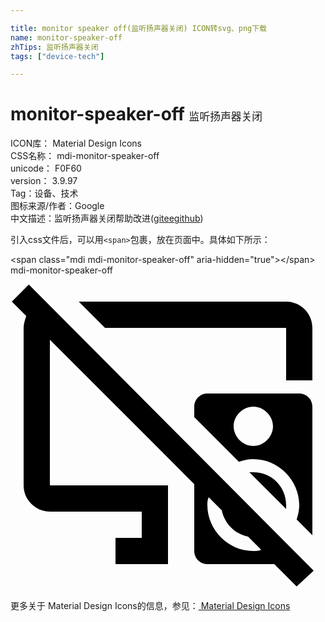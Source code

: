 ```yaml
---

title: monitor speaker off(监听扬声器关闭) ICON转svg、png下载
name: monitor-speaker-off
zhTips: 监听扬声器关闭
tags: ["device-tech"]

---
```


# monitor-speaker-off  <small style="font-size: 60%;font-weight: 100">监听扬声器关闭</small>


<div class="detail-page">
<p>
<span>
ICON库：
<span class="badge-secondary badge">Material Design Icons</span> 
</span>
<br/>
<span>
CSS名称：
<span class="badge-secondary badge">mdi-monitor-speaker-off</span> 
</span>
<br/>
<span>
unicode：
<span class="badge-secondary badge">F0F60</span> 
<copy-btn content='F0F60' btn-title=""></copy-btn>
<copy-btn :content='String.fromCodePoint(parseInt("F0F60", 16))' btn-title="复制U"></copy-btn>
</span>
<br/>
<span>
version：
<span class="badge-secondary badge">3.9.97</span> 
</span><br/><span>Tag：<span class="badge-light badge"><router-link to="/tags/device-tech.html">设备、技术</router-link></span></span>
<br/>
<span>图标来源/作者：<span class="badge-light badge">Google</span></span> 
<br/>
<span class="zh-detail">中文描述：<span class="badge-primary badge">监听扬声器关闭</span><span class="help-link"><span>帮助改进</span>(<a href="https://gitee.com/liuwave/icon-helper/edit/master/json/material/monitor-speaker-off.json" target="_blank" rel="noopener noreferrer">gitee</a><a href="https://github.com/liuwave/icon-helper/edit/master/json/material/monitor-speaker-off.json" target="_blank" rel="noopener noreferrer">github</a></span>)</span><br/>
</p>
</div>
<div class="alert alert-dark">
  <i class="mdi mdi-monitor-speaker-off mdi-48px"></i>
  <i class="mdi mdi-monitor-speaker-off mdi-36px"></i>
  <i class="mdi mdi-monitor-speaker-off mdi-24px"></i>
  <i class="mdi mdi-monitor-speaker-off mdi-18px"></i>
</div>
<div>
  <p>引入css文件后，可以用<code>&lt;span&gt;</code>包裹，放在页面中。具体如下所示：    
  </p>
  <div class="alert alert-primary" style="font-size: 14px">
    &lt;span class="mdi mdi-monitor-speaker-off" aria-hidden="true"&gt;&lt;/span&gt;
    <copy-btn content='<span class="mdi mdi-monitor-speaker-off" aria-hidden="true"></span>'></copy-btn>
  </div>
  <div class="alert alert-secondary">
    <i class="mdi mdi-monitor-speaker-off"
    style="font-size: 24px"
    aria-hidden="true"></i> mdi-monitor-speaker-off
    <copy-btn content="mdi-monitor-speaker-off" btn-title="复制图标名称"></copy-btn>
  </div>
</div>
<div id="svg" class="svg-wrap">
<svg xmlns="http://www.w3.org/2000/svg" viewBox="0 0 24 24"><path d="M23.1 22.5L1.4.7.1 2L1.2 3.1C1.1 3.4 1 3.7 1 4V16C1 17.1 1.9 18 3 18H10V20H8V22H12V16H3V4.9L14 15.9V21C14 21.6 14.5 22 15 22H20.1L21.8 23.7L23.1 22.5M18.5 21C16.6 21 15 19.4 15 17.5C15 17.3 15 17.1 15.1 16.9L16.1 17.9C16.3 18.9 17.1 19.7 18.1 19.9L19.1 20.9C18.9 21 18.7 21 18.5 21M21 17.5V17.8L18.2 15H18.5C19.9 15 21 16.1 21 17.5M23 19.8V10C23 9.4 22.5 9 22 9H15C14.4 9 14 9.5 14 10V10.8L17.4 14.2C17.7 14.1 18.1 14 18.5 14C20.4 14 22 15.6 22 17.5C22 17.9 21.9 18.3 21.8 18.6L23 19.8M18.5 13C17.7 13 17 12.3 17 11.5S17.7 10 18.5 10 20 10.7 20 11.5 19.3 13 18.5 13M7.2 4L5.2 2H21C22.1 2 23 2.9 23 4V8H21V4H7.2Z" /></svg>
</div>
<detail full-name='mdi-monitor-speaker-off'></detail>
    
<div><p>更多关于 Material Design Icons的信息，参见：<a target="_blank" href="https://iconhelper.cn/material.html"> Material Design Icons</a>
</p></div>
